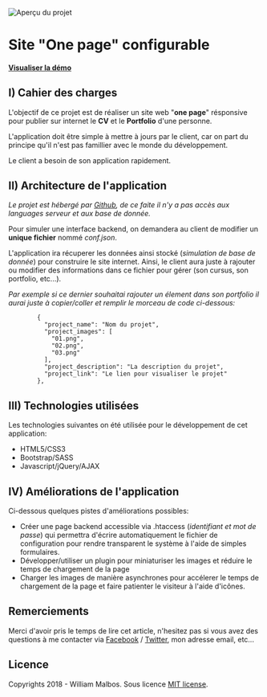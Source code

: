 ![Aperçu du projet](https://github.com/wmalbos/wmalbos.github.io/tree/master/assets/img/project/01.png "Project logo")


Site "One page" configurable  
========================================

#### [Visualiser la démo](https://wmalbos.github.io)


I) Cahier des charges
-------

L'objectif de ce projet est de réaliser un site web "**one page**" résponsive pour publier sur internet le **CV** et le **Portfolio** d'une personne. 

L'application doit être simple à mettre à jours par le client, car on part du principe qu'il n'est pas famillier avec le monde du développement.

Le client a besoin de son application rapidement.
 

II) Architecture de l'application
-------

*Le projet est hébergé par [Github](https://github.com/), de ce faite il n'y a pas accès aux languages serveur et aux base de donnée.* 

Pour simuler une interface backend, on demandera au client de modifier un **unique fichier** nommé *conf.json*.

L'application ira récuperer les données ainsi stocké (*simulation de base de donnée*) pour construire le site internet. Ainsi, le client aura juste à rajouter ou modifier des informations dans ce fichier pour gérer (son cursus, son portfolio, etc...). 

*Par exemple si ce dernier souhaitai rajouter un élement dans son portfolio il aurai juste à copier/coller et remplir le morceau de code ci-dessous:*


            {
              "project_name": "Nom du projet",             
              "project_images": [
                "01.png",
                "02.png",
                "03.png"
              ],
              "project_description": "La description du projet",
              "project_link": "Le lien pour visualiser le projet"
            },
 
 
III) Technologies utilisées
-------

Les technologies suivantes on été utilisée pour le développement de cet application:

* HTML5/CSS3
* Bootstrap/SASS
* Javascript/jQuery/AJAX


IV) Améliorations de l'application
-------

Ci-dessous quelques pistes d'améliorations possibles:
    
* Créer une page backend accessible via .htaccess (*identifiant et mot de passe*) qui permettra d'écrire automatiquement le fichier de configuration pour rendre transparent le système à l'aide de simples formulaires.
* Développer/utiliser un plugin pour miniaturiser les images et réduire le temps de chargement de la page
* Charger les images de manière asynchrones pour accélerer le temps de chargement de la page et faire patienter le visiteur à l'aide d'icônes.


Remerciements
-------

Merci d'avoir pris le temps de lire cet article, n'hesitez pas si vous avez des questions à me contacter via [Facebook](https://www.facebook.com/wmalbos) / [Twitter](https://twitter.com/wmalbos), mon adresse email, etc...


Licence
-------

Copyrights 2018 - William Malbos.
Sous licence [MIT license](https://github.com/wmalbos/Small_Carousel/blob/master/LICENSE).